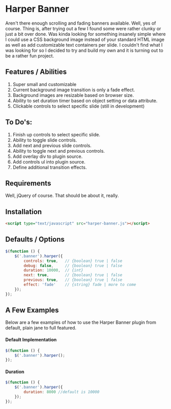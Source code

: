 # Harper Banner

Aren't there enough scrolling and fading banners available. Well, yes of course. Thing is, after trying out a few I found some were rather clunky or just a bit over done. Was kinda looking for something insanely simple where I could use a CSS background image instead of your standard HTML image as well as add customizable text containers per slide. I couldn't find what I was looking for so I decided to try and build my own and it is turning out to be a rather fun project.

## Features / Abilities

1. Super small and customizable
2. Current background image transition is only a fade effect.
3. Background images are resizable based on browser size.
4. Ability to set duration timer based on object setting or data attribute.
5. Clickable controls to select specific slide (still in development)

## To Do's:

1. Finish up controls to select specific slide.
2. Ability to toggle slide controls.
3. Add next and previous slide controls.
4. Ability to toggle next and previous controls.
5. Add overlay div to plugin source.
6. Add controls ul into plugin source.
7. Define additional transition effects.

## Requirements

Well, jQuery of course. That should be about it, really.

## Installation

```html
<script type="text/javascript" src="harper-banner.js"></script>
```

## Defaults / Options

```javascript
$(function () {
    $('.banner').harper({
        controls: true,   // {boolean} true | false
        debug: false,     // {boolean} true | false
        duration: 10000,  // {int}
        next: true,       // {boolean} true | false
        previous: true,   // {boolean} true | false
        effect: 'fade'    // {string} fade | more to come
    });
});
```

## A Few Examples

Below are a few examples of how to use the Harper Banner plugin from default, plain jane to full featured.

#### Default Implementation

```javascript
$(function () {
    $('.banner').harper();
});
```

#### Duration

```javascript
$(function () {
    $('.banner').harper({
        duration: 8000 //default is 10000
    });
});
```
